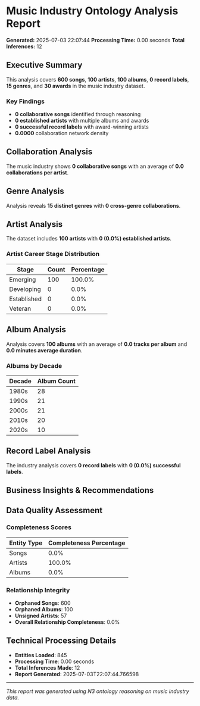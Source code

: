 # Music Industry Ontology Analysis Report
**Generated:** 2025-07-03 22:07:44
**Processing Time:** 0.00 seconds
**Total Inferences:** 12

## Executive Summary
This analysis covers **600 songs**, **100 artists**, **100 albums**, **0 record labels**, **15 genres**, and **30 awards** in the music industry dataset.

### Key Findings
- **0 collaborative songs** identified through reasoning
- **0 established artists** with multiple albums and awards
- **0 successful record labels** with award-winning artists
- **0.0000** collaboration network density

## Collaboration Analysis
The music industry shows **0 collaborative songs** with an average of **0.0 collaborations per artist**.

## Genre Analysis
Analysis reveals **15 distinct genres** with **0 cross-genre collaborations**.

## Artist Analysis
The dataset includes **100 artists** with **0 (0.0%) established artists**.

### Artist Career Stage Distribution
| Stage | Count | Percentage |
|-------|-------|------------|
| Emerging | 100 | 100.0% |
| Developing | 0 | 0.0% |
| Established | 0 | 0.0% |
| Veteran | 0 | 0.0% |

## Album Analysis
Analysis covers **100 albums** with an average of **0.0 tracks per album** and **0.0 minutes average duration**.

### Albums by Decade
| Decade | Album Count |
|--------|-------------|
| 1980s | 28 |
| 1990s | 21 |
| 2000s | 21 |
| 2010s | 20 |
| 2020s | 10 |

## Record Label Analysis
The industry analysis covers **0 record labels** with **0 (0.0%) successful labels**.

## Business Insights & Recommendations
## Data Quality Assessment
### Completeness Scores
| Entity Type | Completeness Percentage |
|-------------|------------------------|
| Songs | 0.0% |
| Artists | 100.0% |
| Albums | 0.0% |

### Relationship Integrity
- **Orphaned Songs**: 600
- **Orphaned Albums**: 100
- **Unsigned Artists**: 57
- **Overall Relationship Completeness**: 0.0%

## Technical Processing Details
- **Entities Loaded**: 845
- **Processing Time**: 0.00 seconds
- **Total Inferences Made**: 12
- **Report Generated**: 2025-07-03T22:07:44.766598

---
*This report was generated using N3 ontology reasoning on music industry data.*